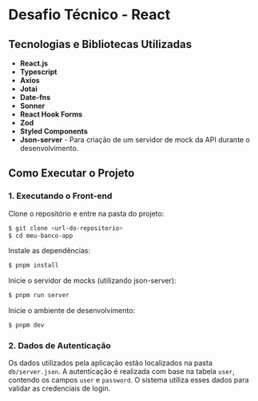 # Desafio Técnico - React

## Tecnologias e Bibliotecas Utilizadas

- **React.js**
- **Typescript**
- **Axios**
- **Jotai**
- **Date-fns**
- **Sonner**
- **React Hook Forms**
- **Zod**
- **Styled Components**
- **Json-server** - Para criação de um servidor de mock da API durante o desenvolvimento.

## Como Executar o Projeto

### 1. Executando o Front-end

Clone o repositório e entre na pasta do projeto:

```bash
$ git clone <url-do-repositorio>
$ cd meu-banco-app
```

Instale as dependências:

```bash
$ pnpm install
```

Inicie o servidor de mocks (utilizando json-server):

```bash
$ pnpm run server
```

Inicie o ambiente de desenvolvimento:

```bash
$ pnpm dev
```

### 2. Dados de Autenticação

Os dados utilizados pela aplicação estão localizados na pasta `db/server.json`. A autenticação é realizada com base na tabela `user`, contendo os campos `user` e `password`. O sistema utiliza esses dados para validar as credenciais de login.
